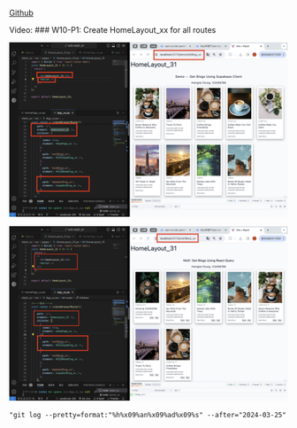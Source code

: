 [Github](https://github.com/liangyu9103/1122-wp2-2N_31.git)

Video: ### W10-P1: Create HomeLayout_xx for all routes

![](w10-p1-1.png)

![](w10-p1-2.png)

```
"git log --pretty=format:"%h%x09%an%x09%ad%x09%s" --after="2024-03-25"
```
